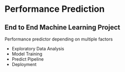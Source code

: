 # Performance Prediction
## End to End Machine Learning Project

Performance predictor depending on multiple factors

- Exploratory Data Analysis
- Model Training
- Predict Pipeline
- Deployment
